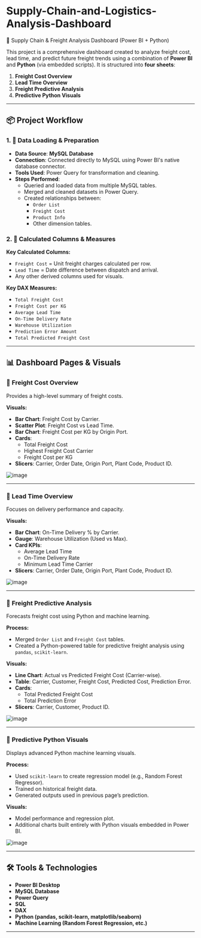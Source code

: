 # Supply-Chain-and-Logistics-Analysis-Dashboard

 🚛 Supply Chain & Freight Analysis Dashboard (Power BI + Python)

This project is a comprehensive dashboard created to analyze freight cost, lead time, and predict future freight trends using a combination of **Power BI** and **Python** (via embedded scripts). It is structured into **four sheets**:

1. **Freight Cost Overview**
2. **Lead Time Overview**
3. **Freight Predictive Analysis**
4. **Predictive Python Visuals**

---

## 📦 Project Workflow

### 1. 🔄 Data Loading & Preparation

- **Data Source**: **MySQL Database**
- **Connection**: Connected directly to MySQL using Power BI's native database connector.
- **Tools Used**: Power Query for transformation and cleaning.
- **Steps Performed**:
  - Queried and loaded data from multiple MySQL tables.
  - Merged and cleaned datasets in Power Query.
  - Created relationships between:
    - `Order List`
    - `Freight Cost`
    - `Product Info`
    - Other dimension tables.

### 2. 🧮 Calculated Columns & Measures

**Key Calculated Columns:**
- `Freight Cost` = Unit freight charges calculated per row.
- `Lead Time` = Date difference between dispatch and arrival.
- Any other derived columns used for visuals.

**Key DAX Measures:**
- `Total Freight Cost`
- `Freight Cost per KG`
- `Average Lead Time`
- `On-Time Delivery Rate`
- `Warehouse Utilization`
- `Prediction Error Amount`
- `Total Predicted Freight Cost`

---

## 📊 Dashboard Pages & Visuals

### 📄 **Freight Cost Overview**
Provides a high-level summary of freight costs.

**Visuals:**
- **Bar Chart**: Freight Cost by Carrier.
- **Scatter Plot**: Freight Cost vs Lead Time.
- **Bar Chart**: Freight Cost per KG by Origin Port.
- **Cards**:
  - Total Freight Cost
  - Highest Freight Cost Carrier
  - Freight Cost per KG
- **Slicers**: Carrier, Order Date, Origin Port, Plant Code, Product ID.

![image](https://github.com/user-attachments/assets/fc411a96-a2b1-4d69-a229-c738b8e03e88)


---

### 📄 **Lead Time Overview**
Focuses on delivery performance and capacity.

**Visuals:**
- **Bar Chart**: On-Time Delivery % by Carrier.
- **Gauge**: Warehouse Utilization (Used vs Max).
- **Card KPIs**:
  - Average Lead Time
  - On-Time Delivery Rate
  - Minimum Lead Time Carrier
- **Slicers**: Carrier, Order Date, Origin Port, Plant Code, Product ID.

![image](https://github.com/user-attachments/assets/791245a4-26a2-4c4b-a413-a882fbf4bf4f)


---

### 📄 **Freight Predictive Analysis**
Forecasts freight cost using Python and machine learning.

**Process:**
- Merged `Order List` and `Freight Cost` tables.
- Created a Python-powered table for predictive freight analysis using `pandas`, `scikit-learn`.

**Visuals:**
- **Line Chart**: Actual vs Predicted Freight Cost (Carrier-wise).
- **Table**: Carrier, Customer, Freight Cost, Predicted Cost, Prediction Error.
- **Cards**:
  - Total Predicted Freight Cost
  - Total Prediction Error
- **Slicers**: Carrier, Customer, Product ID.



![image](https://github.com/user-attachments/assets/a4a40c05-6e16-4826-a9bd-d82d6d871180)


---

### 📄 **Predictive Python Visuals**
Displays advanced Python machine learning visuals.

**Process:**
- Used `scikit-learn` to create regression model (e.g., Random Forest Regressor).
- Trained on historical freight data.
- Generated outputs used in previous page’s prediction.

**Visuals:**
- Model performance and regression plot.
- Additional charts built entirely with Python visuals embedded in Power BI.

![image](https://github.com/user-attachments/assets/8160de06-27cc-4c22-8399-73346f14e5d2)


---

## 🛠️ Tools & Technologies

- **Power BI Desktop**
- **MySQL Database**
- **Power Query**
- **SQL**
- **DAX**
- **Python (pandas, scikit-learn, matplotlib/seaborn)**
- **Machine Learning (Random Forest Regression, etc.)**

---



